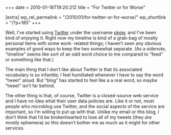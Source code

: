 +++
date = 2010-01-18T19:20:21Z
title = "For Twitter or for Worse"

[extra]
wp_rel_permalink = "/2010/01/for-twitter-or-for-worse/"
wp_shortlink = "/?p=185"
+++

Well, I’ve started using [Twitter](http://twitter.com/) under the username
[pkgw](http://twitter.com/pkgw), and I’ve been kind of enjoying it. Right now
my timeline is kind of a grab-bag of mostly personal items with some work-
related things; I haven’t seen any obvious examples of good ways to keep the
two somewhat separate. (As a sidenote, “timeline” seems like sort of an odd
word choice to me compared to “feed” or something like that.)

The main thing that I don’t like about Twitter is that its associated
vocabulary is so infantile; I feel humiliated whenever I have to say the word
“tweet” aloud. But “blog” has started to feel like a a real word, so maybe
“tweet” isn’t far behind.

The other thing is that, of course, Twitter is a closed-source web service and
I have no idea what their user data policies are. Like it or not, most people
who microblog use Twitter, and the social aspects of the service are
important, so I’m willing to put up with that. Unlike my email or this blog, I
don’t think that I’d be brokenhearted to lose all of my tweets (they _are_
mostly ephemera) so this doesn’t bother me as much as it might for other
services.
